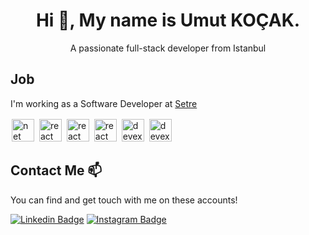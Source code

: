 ### <h1 align="center">Hi 👋, My name is Umut KOÇAK. </h1>

<p align="center">A passionate full-stack developer from Istanbul</p>


## Job

I'm working as a Software Developer at [Setre](http://setre.com.tr)

<p align="left">
    <img src="https://upload.wikimedia.org/wikipedia/commons/thumb/e/ee/.NET_Core_Logo.svg/1200px-.NET_Core_Logo.svg.png" alt="net core" style="margin: 2 2 2 2;" width="36" height="36"/>
  <img src="https://konpa.github.io/devicon/devicon.git/icons/react/react-original.svg" alt="react" style="margin: 2 2 2 2;" width="36" height="36"/>   
    <img src="https://cdn4.iconfinder.com/data/icons/logos-and-brands/512/187_Js_logo_logos-512.png" alt="react" style="margin: 2 2 2 2;" width="36" height="36"/>   
  <img src="https://seeklogo.com/images/T/typescript-logo-B29A3F462D-seeklogo.com.png" alt="react" style="margin: 2 2 2 2;" width="36" height="36"/>   
      <img src="https://img.icons8.com/color/48/000000/microsoft-sql-server.png" alt="devexpress" style="margin: 2 2 2 2;"  width="36" height="36"/>

  <img src="https://www.nuget.org/profiles/devexpress/avatar?imageSize=512" alt="devexpress" style="margin: 2 2 2 2;"  width="36" height="36"/>
</p>

## Contact Me 📫

You can find and get touch with me on these accounts!

[![Linkedin Badge](https://img.shields.io/badge/umutkocak-follow%20on%20linkedin-blue?style=for-the-badge&logo=linkedin)](https://www.linkedin.com/in/umutkocak/)
[![Instagram Badge](https://img.shields.io/badge/umutkocak-follow%20on%20instagram-blue?style=for-the-badge&logo=instagram)](https://instagram.com/umutkocak15/)


